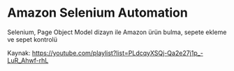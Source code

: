# Amazon Selenium Automation
Selenium, Page Object Model dizayn ile Amazon ürün bulma, sepete ekleme ve sepet kontrolü

Kaynak: https://youtube.com/playlist?list=PLdcqyXSQj-Qa2e27j1p_-LuR_Ahwf-rhL

